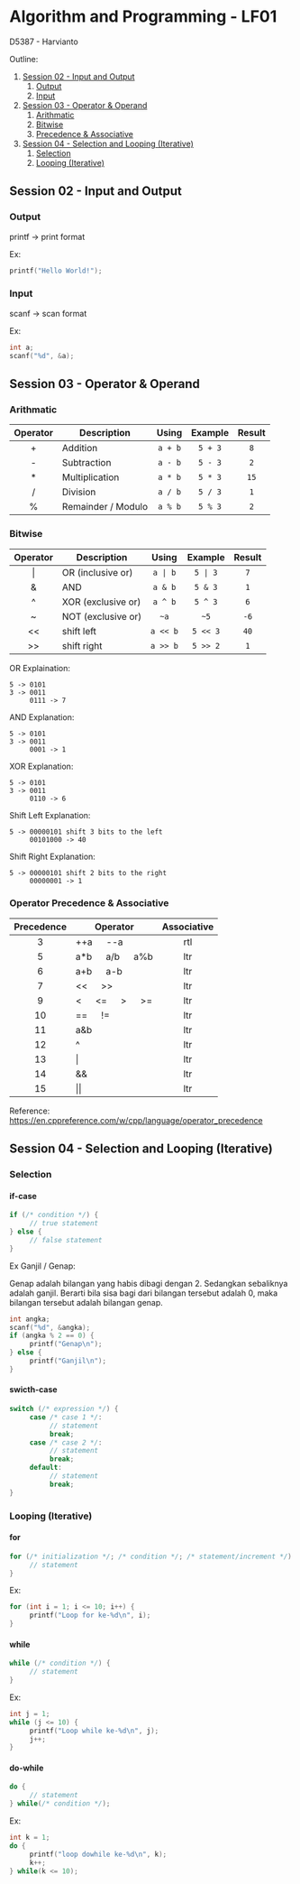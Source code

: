 # Algorithm and Programming - LF01

D5387 - Harvianto

Outline:
1. [Session 02 - Input and Output](#session-02---input-and-output)
    1. [Output](#output)
    2. [Input](#input)
2. [Session 03 - Operator & Operand](#session-03---operator--operand)
    1. [Arithmatic](#arithmatic)
    2. [Bitwise](#bitwise)
    3. [Precedence & Associative](#operator-precedence--associative)
3. [Session 04 - Selection and Looping (Iterative)](#session-04---selection-and-looping-iterative)
     1. [Selection](#selection)
     2. [Looping (Iterative)](#looping-iterative)

## Session 02 - Input and Output

### Output

printf -> print format

Ex:

```c
printf("Hello World!");
```

### Input

scanf -> scan format

Ex:

```c
int a;
scanf("%d", &a);
```

## Session 03 - Operator & Operand

### Arithmatic

| Operator | Description        |  Using  | Example | Result |
| :------: | ------------------ | :-----: | :-----: | :----: |
|    +     | Addition           | `a + b` | `5 + 3` |  `8`   |
|    -     | Subtraction        | `a - b` | `5 - 3` |  `2`   |
|    \*    | Multiplication     | `a * b` | `5 * 3` |  `15`  |
|    /     | Division           | `a / b` | `5 / 3` |  `1`   |
|    %     | Remainder / Modulo | `a % b` | `5 % 3` |  `2`   |

### Bitwise

| Operator | Description        |  Using   | Example  | Result |
| :------: | ------------------ | :------: | :------: | :----: |
|    \|    | OR (inclusive or)  | `a \| b` | `5 \| 3` |  `7`   |
|    &     | AND                | `a & b`  | `5 & 3`  |  `1`   |
|    ^     | XOR (exclusive or) | `a ^ b`  | `5 ^ 3`  |  `6`   |
|    ~     | NOT (exclusive or) |   `~a`   |   `~5`   |  `-6`  |
|    <<    | shift left         | `a << b` | `5 << 3` |  `40`  |
|    >>    | shift right        | `a >> b` | `5 >> 2` |  `1`   |

OR Explaination:

```
5 -> 0101
3 -> 0011
     0111 -> 7
```

AND Explanation:

```
5 -> 0101
3 -> 0011
     0001 -> 1
```

XOR Explanation:

```
5 -> 0101
3 -> 0011
     0110 -> 6
```

Shift Left Explanation:

```
5 -> 00000101 shift 3 bits to the left
     00101000 -> 40
```

Shift Right Explanation:

```
5 -> 00000101 shift 2 bits to the right
     00000001 -> 1
```

### Operator Precedence & Associative

| Precedence | Operator                       | Associative |
| :--------: | ------------------------------ | :---------: |
|     3      | ++a &emsp; --a                 |     rtl     |
|     5      | a\*b &emsp; a/b &emsp; a%b     |     ltr     |
|     6      | a+b &emsp; a-b                 |     ltr     |
|     7      | << &emsp; >>                   |     ltr     |
|     9      | < &emsp; <= &emsp; > &emsp; >= |     ltr     |
|     10     | == &emsp; !=                   |     ltr     |
|     11     | a&b                            |     ltr     |
|     12     | ^                              |     ltr     |
|     13     | \|                             |     ltr     |
|     14     | &&                             |     ltr     |
|     15     | \|\|                           |     ltr     |

Reference: https://en.cppreference.com/w/cpp/language/operator_precedence


## Session 04 - Selection and Looping (Iterative)

### Selection

#### if-case

```c++
if (/* condition */) {
     // true statement
} else {
     // false statement
}
```

Ex Ganjil / Genap:

Genap adalah bilangan yang habis dibagi dengan 2. Sedangkan sebaliknya adalah ganjil. Berarti bila sisa bagi dari bilangan tersebut adalah 0, maka bilangan tersebut adalah bilangan genap.
```c++
int angka;
scanf("%d", &angka);
if (angka % 2 == 0) {
     printf("Genap\n");
} else {
     printf("Ganjil\n");
}
```

#### swicth-case

```c
switch (/* expression */) {
     case /* case 1 */:
          // statement
          break;
     case /* case 2 */:
          // statement
          break;
     default:
          // statement
          break;
}
```

### Looping (Iterative)

#### for

```c
for (/* initialization */; /* condition */; /* statement/increment */) {
     // statement
}
```

Ex:
```c
for (int i = 1; i <= 10; i++) {
     printf("Loop for ke-%d\n", i);
}
```

#### while

```c
while (/* condition */) {
     // statement
}
```

Ex:
```c
int j = 1; 
while (j <= 10) {
     printf("Loop while ke-%d\n", j);
     j++;
}
```

#### do-while

```c
do {
     // statement
} while(/* condition */);
```

Ex:
```c
int k = 1; 
do {
     printf("loop dowhile ke-%d\n", k);
     k++;
} while(k <= 10);
```